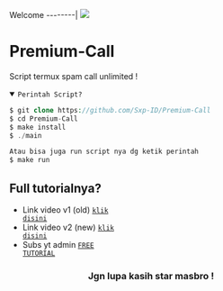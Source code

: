 Welcome
--------|
![](https://media.tenor.com/iVCiM9W7cvYAAAAd/welcome.gif)

# Premium-Call
Script termux spam call unlimited !

<details open><summary><code>Perintah Script?</code></summary>

```php
$ git clone https://github.com/Sxp-ID/Premium-Call
$ cd Premium-Call
$ make install
$ ./main

Atau bisa juga run script nya dg ketik perintah
$ make run
```
</details>

## Full tutorialnya?
- Link video v1 (old) <code><a href="https://youtu.be/zKcu8idYJgk?si=J7Lr6FJRb97xHiDb">klik disini</a></code>
- Link video v2 (new) <code><a href="https://youtu.be/wHTkBTSJ-dM?si=EABZoqjDhKYHSAR-">klik disini</a></code>
- Subs yt admin <code><a href="https://youtube.com/@FreeTutorialOfficial?si=9hamt4Px2gXzPY9x">FREE TUTORIAL</a></code>
<div align="center">

### Jgn lupa kasih star masbro !
</div>
